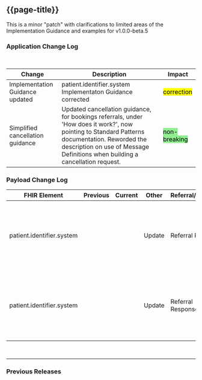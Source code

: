 ## {{page-title}}
This is a minor "patch" with clarifications to limited areas of the Implementation Guidance and examples for v1.0.0-beta.5

### Application Change Log


<br>


| Change                                    | Description                                     | Impact                                                                  | 
|-------------------------------------------|-------------------------------------------------|-------------------------------------------------------------------------|
| Implementation Guidance updated  | patient.identifier.system Implementaton Guidance corrected |  <mark style="background-color: Yellow">correction</mark>  |
| Simplified cancellation guidance   | Updated cancellation guidance, for bookings referrals, under 'How does it work?', now pointing to Standard Patterns documentation. Reworded the description on use of Message Definitions when building a cancellation request. |   <mark style="background-color: LightGreen">non-breaking</mark>  |



### Payload Change Log


| FHIR Element                                         | Previous | Current    | Other   | Referral/Booking | Rationale                                                                                       |  Impact  |
|------------------------------------------------------|----------|------------|---------|------------------|-------------------------------------------------------------------------------------------------|----------|
| patient.identifier.system   |          |            | Update        | Referral Request         |patient.identifier.system Implementation Guidance value corrected from incorrect link text to This SHOULD be populated with the namespace for the Identifier  |   <mark style="background-color: Yellow">correction</mark>  |   
| patient.identifier.system   |          |            | Update        | Referral Response         |patient.identifier.system Implementation Guidance value corrected from incorrect link text to This SHOULD be populated with the namespace for the Identifier  |   <mark style="background-color: Yellow">correction</mark>  |   
  
<br>
<hr>

### Previous Releases